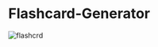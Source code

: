 # Flashcard-Generator
![flashcrd](https://cloud.githubusercontent.com/assets/24326243/26770487/2cf9a0c2-496c-11e7-8d7a-09d92a158afc.gif)
